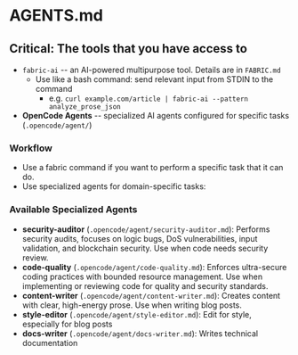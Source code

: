 # AGENTS.md

## Critical: The tools that you have access to

- `fabric-ai` -- an AI-powered multipurpose tool. Details are in `FABRIC.md`
    - Use like a bash command: send relevant input from STDIN to the command
        - e.g. `curl example.com/article | fabric-ai --pattern analyze_prose_json`
- **OpenCode Agents** -- specialized AI agents configured for specific tasks (`.opencode/agent/`)

### Workflow

- Use a fabric command if you want to perform a specific task that it can do.
- Use specialized agents for domain-specific tasks:

### Available Specialized Agents
- **security-auditor** (`.opencode/agent/security-auditor.md`): Performs security audits, focuses on logic bugs, DoS vulnerabilities, input validation, and blockchain security. Use when code needs security review.
- **code-quality** (`.opencode/agent/code-quality.md`): Enforces ultra-secure coding practices with bounded resource management. Use when implementing or reviewing code for quality and security standards.
- **content-writer** (`.opencode/agent/content-writer.md`): Creates content with clear, high-energy prose. Use when writing blog posts.
- **style-editor** (`.opencode/agent/style-editor.md`): Edit for style, especially for blog posts
- **docs-writer** (`.opencode/agent/docs-writer.md`): Writes technical documentation
